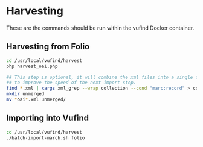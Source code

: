 # Harvesting
These are the commands should be run within the vufind Docker container.

## Harvesting from Folio
```bash
cd /usr/local/vufind/harvest
php harvest_oai.php

## This step is optional, it will combine the xml files into a single file
## to improve the speed of the next import step.
find *.xml | xargs xml_grep --wrap collection --cond "marc:record" > combined.xml
mkdir unmerged
mv *oai*.xml unmerged/
```

## Importing into Vufind
```bash
cd /usr/local/vufind/harvest
./batch-import-march.sh folio
```
